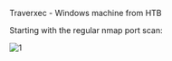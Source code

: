 Traverxec - Windows machine from HTB

Starting with the regular nmap port scan:

![1](https://user-images.githubusercontent.com/47299364/70398579-40b1f680-1a1d-11ea-894d-024825fa9d63.png)
